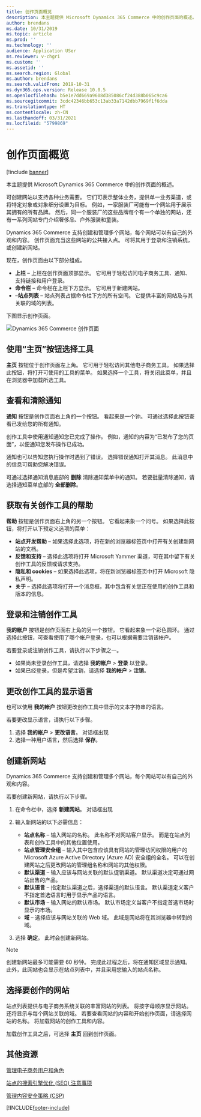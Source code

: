 ```yaml
---
title: 创作页面概览
description: 本主题提供 Microsoft Dynamics 365 Commerce 中的创作页面的概述。
author: brendans
ms.date: 10/31/2019
ms.topic: article
ms.prod: ''
ms.technology: ''
audience: Application USer
ms.reviewer: v-chgri
ms.custom: ''
ms.assetid: ''
ms.search.region: Global
ms.author: brendans
ms.search.validFrom: 2019-10-31
ms.dyn365.ops.version: Release 10.0.5
ms.openlocfilehash: b5e1e7dd669a9608d385086cf24d388b065c9ca6
ms.sourcegitcommit: 3cdc42346bb653c13ab33a7142dbb7969f1f6dda
ms.translationtype: HT
ms.contentlocale: zh-CN
ms.lasthandoff: 03/31/2021
ms.locfileid: "5799869"
---
```

# <a name="authoring-page-overview"></a>创作页面概览

  
 [!include [banner](includes/banner.md)]

本主题提供 Microsoft Dynamics 365 Commerce 中的创作页面的概述。

可创建网站以支持各种业务需要。 它们可表示整体业务，提供单一业务渠道，或将特定对象或对象细分设置为目标。 例如，一家服装厂可能有一个网站用于展示其拥有的所有品牌。 然后，同一个服装厂的这些品牌每个有一个单独的网站，还有一系列网站专门介绍奢侈品、户外服装和童装。

Dynamics 365 Commerce 支持创建和管理多个网站，每个网站可以有自己的外观和内容。 创作页面充当这些网站的公共接入点。 可将其用于登录和注销系统，或创建新网站。

现在，创作页面由以下部分组成。

- **上栏** – 上栏在创作页面顶部显示。 它可用于轻松访问电子商务工具、通知、支持链接和用户登录。
- **命令栏** – 命令栏在上栏下方显示。 它可用于新建网站。
- –**站点列表** – 站点列表占据命令栏下方的所有空间。 它提供丰富的网站及与其关联的域的列表。

下图显示创作页面。

![Dynamics 365 Commerce 创作页面](../commerce/media/authoring_tools_01.png)

## <a name="use-the-home-button-to-select-a-tool"></a>使用“主页”按钮选择工具

**主页** 按钮位于创作页面左上角。 它可用于轻松访问其他电子商务工具。 如果选择此按钮，将打开可使用的工具的菜单。 如果选择一个工具，将关闭此菜单，并且在浏览器中加载所选工具。

## <a name="view-and-clear-notifications"></a>查看和清除通知

**通知** 按钮是创作页面右上角的一个按钮。 看起来是一个钟。 可通过选择此按钮查看已发给您的所有通知。

创作工具中使用通知通知您已完成了操作。 例如，通知的内容为“已发布了您的页面”，以便通知您发布操作已成功。

通知也可以告知您执行操作时遇到了错误。 选择错误通知打开其消息。 此消息中的信息可帮助您解决错误。

可通过选择通知消息底部的 **删除** 清除通知菜单中的通知。 若要批量清除通知，请选择通知菜单底部的 **全部删除**。

## <a name="get-help-with-the-authoring-tool"></a>获取有关创作工具的帮助

**帮助** 按钮是创作页面右上角的另一个按钮。 它看起来象一个问号。 如果选择此按钮，将打开以下预定义选项的菜单：

- **站点开发帮助** – 如果选择此选项，将在新的浏览器标签页中打开有关创建新网站的文档。
- **反馈和支持** – 选择此选项将打开 Microsoft Yammer 渠道，可在其中留下有关创作工具的反馈或请求支持。
- **隐私和 cookies** – 如果选择此选项，将在新浏览器标签页中打开 Microsoft 隐私声明。
- **关于** – 选择此选项将打开一个消息框，其中包含有关您正在使用的创作工具和版本的信息。

## <a name="sign-in-to-and-out-of-the-authoring-tool"></a>登录和注销创作工具

**我的帐户** 按钮是创作页面右上角的另一个按钮。 它看起来象一个彩色圆环。 通过选择此按钮，可查看使用了哪个帐户登录，也可以根据需要注销该帐户。

若要登录或注销创作工具，请执行以下步骤之一。

- 如果尚未登录创作工具，请选择 **我的帐户** \> **登录** 以登录。
- 如果已经登录，但是希望注销，请选择 **我的帐户** \> **注销**。

## <a name="change-the-display-language-of-the-authoring-tool"></a>更改创作工具的显示语言

也可以使用 **我的帐户** 按钮更改创作工具中显示的文本字符串的语言。

若要更改显示语言，请执行以下步骤。

1. 选择 **我的帐户** \> **更改语言**。 对话框出现
1. 选择一种用户语言，然后选择 **保存**。

## <a name="create-a-new-website"></a>创建新网站

Dynamics 365 Commerce 支持创建和管理多个网站，每个网站可以有自己的外观和内容。

若要创建新网站，请执行以下步骤。

1. 在命令栏中，选择 **新建网站**。 对话框出现
2. 输入新网站的以下必需信息：

    - **站点名称** – 输入网站的名称。 此名称不对网站客户显示。 而是在站点列表和创作工具中的其他位置使用。
    - **站点管理安全组** – 输入其中包含应该具有网站的管理访问权限的用户的 Microsoft Azure Active Directory (Azure AD) 安全组的全名。 可以在创建网站之后更改网站的管理组名称和网站的其他权限。
    - **默认渠道** – 输入应该与网站关联的默认促销渠道。 默认渠道决定可通过网站出售的产品。
    - **默认语言** – 指定默认渠道之后，选择渠道的默认语言。 默认渠道定义客户不指定首选语言时用于显示产品的语言。
    - **默认市场** – 输入网站的默认市场。 默认市场定义当客户不指定首选市场时显示的市场。
    - **域** – 选择应该与网站关联的 Web 域。 此域是网站将在其浏览器中转到的域。

1. 选择 **确定**。 此时会创建新网站。

> [!NOTE]
> 创建新网站最多可能需要 60 秒钟。 完成此过程之后，将在通知区域显示通知。 此外，此网站也会显示在站点列表中，并且采用您输入的站点名称。

## <a name="select-a-website-to-author"></a>选择要创作的网站

站点列表提供与电子商务系统关联的丰富网站的列表。 将按字母顺序显示网站。 还将显示与每个网站关联的域。 若要查看网站的内容和开始创作页面，请选择网站的名称。 将加载网站的创作工具和内容。

加载创作工具之后，可选择 **主页** 回到创作页面。

## <a name="additional-resources"></a>其他资源

[管理电子商务用户和角色](manage-ecommerce-users-roles.md)

[站点的搜索引擎优化 (SEO) 注意事项](search-engine-optimization-considerations.md)

[管理内容安全策略 (CSP)](manage-csp.md)


[!INCLUDE[footer-include](../includes/footer-banner.md)]
